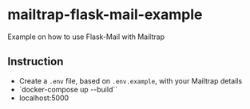 # mailtrap-flask-mail-example

Example on how to use Flask-Mail with Mailtrap

## Instruction

- Create a `.env` file, based on `.env.example`, with your Mailtrap details
- `docker-compose up --build``
- localhost:5000
